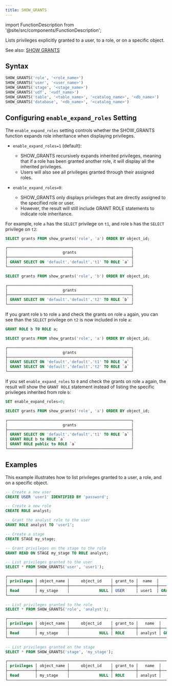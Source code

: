 ```yaml
---
title: SHOW_GRANTS
---
```

import FunctionDescription from '@site/src/components/FunctionDescription';

<FunctionDescription description="Introduced or updated: v1.2.704"/>

Lists privileges explicitly granted to a user, to a role, or on a specific object.

See also: [SHOW GRANTS](/sql/sql-commands/ddl/user/show-grants)

## Syntax

```sql
SHOW_GRANTS('role', '<role_name>')
SHOW_GRANTS('user', '<user_name>')
SHOW_GRANTS('stage', '<stage_name>')
SHOW_GRANTS('udf', '<udf_name>')
SHOW_GRANTS('table', '<table_name>', '<catalog_name>', '<db_name>')
SHOW_GRANTS('database', '<db_name>', '<catalog_name>')
```

## Configuring `enable_expand_roles` Setting

The `enable_expand_roles` setting controls whether the SHOW_GRANTS function expands role inheritance when displaying privileges.

- `enable_expand_roles=1` (default):

    - SHOW_GRANTS recursively expands inherited privileges, meaning that if a role has been granted another role, it will display all the inherited privileges.
    - Users will also see all privileges granted through their assigned roles.

- `enable_expand_roles=0`:

    - SHOW_GRANTS only displays privileges that are directly assigned to the specified role or user.
    - However, the result will still include GRANT ROLE statements to indicate role inheritance.

For example, role `a` has the `SELECT` privilege on `t1`, and role `b` has the `SELECT` privilege on `t2`:

```sql
SELECT grants FROM show_grants('role', 'a') ORDER BY object_id;

┌──────────────────────────────────────────────────────┐
│                        grants                        │
├──────────────────────────────────────────────────────┤
│ GRANT SELECT ON 'default'.'default'.'t1' TO ROLE `a` │
└──────────────────────────────────────────────────────┘

SELECT grants FROM show_grants('role', 'b') ORDER BY object_id;

┌──────────────────────────────────────────────────────┐
│                        grants                        │
├──────────────────────────────────────────────────────┤
│ GRANT SELECT ON 'default'.'default'.'t2' TO ROLE `b` │
└──────────────────────────────────────────────────────┘
```

If you grant role `b` to role `a` and check the grants on role `a` again, you can see than the `SELECT` privilege on `t2` is now included in role `a`:

```sql
GRANT ROLE b TO ROLE a;
```

```sql
SELECT grants FROM show_grants('role', 'a') ORDER BY object_id;

┌──────────────────────────────────────────────────────┐
│                        grants                        │
├──────────────────────────────────────────────────────┤
│ GRANT SELECT ON 'default'.'default'.'t1' TO ROLE `a` │
│ GRANT SELECT ON 'default'.'default'.'t2' TO ROLE `a` │
└──────────────────────────────────────────────────────┘
```

If you set `enable_expand_roles` to `0` and check the grants on role `a` again, the result will show the `GRANT ROLE` statement instead of listing the specific privileges inherited from role `b`:

```sql
SET enable_expand_roles=0;
```

```sql
SELECT grants FROM show_grants('role', 'a') ORDER BY object_id;

┌──────────────────────────────────────────────────────┐
│                        grants                        │
├──────────────────────────────────────────────────────┤
│ GRANT SELECT ON 'default'.'default'.'t1' TO ROLE `a` │
│ GRANT ROLE b to ROLE `a`                             │
│ GRANT ROLE public to ROLE `a`                        │
└──────────────────────────────────────────────────────┘
```

## Examples

This example illustrates how to list privileges granted to a user, a role, and on a specific object.

```sql
-- Create a new user
CREATE USER 'user1' IDENTIFIED BY 'password';

-- Create a new role
CREATE ROLE analyst;

-- Grant the analyst role to the user
GRANT ROLE analyst TO 'user1';

-- Create a stage
CREATE STAGE my_stage;

-- Grant privileges on the stage to the role
GRANT READ ON STAGE my_stage TO ROLE analyst;

-- List privileges granted to the user
SELECT * FROM SHOW_GRANTS('user', 'user1');

┌───────────────────────────────────────────────────────────────────────────────────────────────────────────────┐
│ privileges │ object_name │     object_id    │ grant_to │  name  │                    grants                   │
├────────────┼─────────────┼──────────────────┼──────────┼────────┼─────────────────────────────────────────────┤
│ Read       │ my_stage    │             NULL │ USER     │ user1  │ GRANT Read ON STAGE my_stage TO 'user1'@'%' │
└───────────────────────────────────────────────────────────────────────────────────────────────────────────────┘

-- List privileges granted to the role
SELECT * FROM SHOW_GRANTS('role', 'analyst');

┌───────────────────────────────────────────────────────────────────────────────────────────────────────────────────┐
│ privileges │ object_name │     object_id    │ grant_to │   name  │                     grants                     │
├────────────┼─────────────┼──────────────────┼──────────┼─────────┼────────────────────────────────────────────────┤
│ Read       │ my_stage    │             NULL │ ROLE     │ analyst │ GRANT Read ON STAGE my_stage TO ROLE `analyst` │
└───────────────────────────────────────────────────────────────────────────────────────────────────────────────────┘

-- List privileges granted on the stage
SELECT * FROM SHOW_GRANTS('stage', 'my_stage');

┌─────────────────────────────────────────────────────────────────────────────────────┐
│ privileges │ object_name │     object_id    │ grant_to │   name  │      grants      │
├────────────┼─────────────┼──────────────────┼──────────┼─────────┼──────────────────┤
│ Read       │ my_stage    │             NULL │ ROLE     │ analyst │                  │
└─────────────────────────────────────────────────────────────────────────────────────┘
```